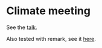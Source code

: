 # Climate meeting

See the [talk].

Also tested with remark, see it [here].

[talk]: https://cicero.xyz/v3/reveal.js/3.7.0/github.com/engeir/presentations/main/2022/uit-climate-meeting/talk.md
[here]: https://cicero.xyz/v3/remark/0.14.0/github.com/engeir/presentations/main/2022/uit-climate-meeting/talk2.md
